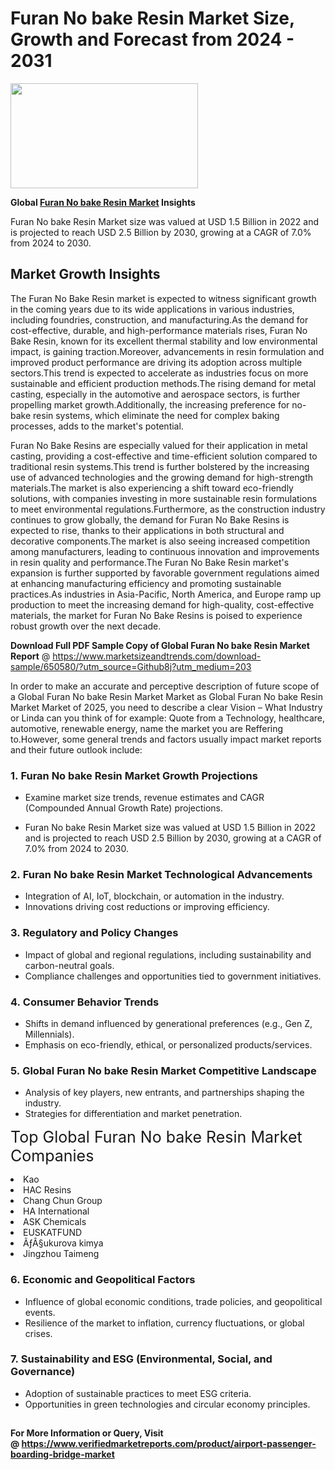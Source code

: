<H1>Furan No bake Resin Market Size, Growth and Forecast from 2024 - 2031</H1><img class="aligncenter size-medium wp-image-584254" src="https://thirdeyenews.in/wp-content/uploads/2024/09/Global-Market-Research-300x168.jpeg" alt="" width="300" height="168" /><p><strong>Global&nbsp;<a href="https://www.marketsizeandtrends.com/download-sample/650580/?utm_source=Github8j?utm_medium=203">Furan No bake Resin Market</a> Insights</strong></p><p>Furan No bake Resin Market size was valued at USD 1.5 Billion in 2022 and is projected to reach USD 2.5 Billion by 2030, growing at a CAGR of 7.0% from 2024 to 2030.</p><p><h2>Market Growth Insights</h2> <p>The Furan No Bake Resin market is expected to witness significant growth in the coming years due to its wide applications in various industries, including foundries, construction, and manufacturing.As the demand for cost-effective, durable, and high-performance materials rises, Furan No Bake Resin, known for its excellent thermal stability and low environmental impact, is gaining traction.Moreover, advancements in resin formulation and improved product performance are driving its adoption across multiple sectors.This trend is expected to accelerate as industries focus on more sustainable and efficient production methods.The rising demand for metal casting, especially in the automotive and aerospace sectors, is further propelling market growth.Additionally, the increasing preference for no-bake resin systems, which eliminate the need for complex baking processes, adds to the market's potential.</p> <p>Furan No Bake Resins are especially valued for their application in metal casting, providing a cost-effective and time-efficient solution compared to traditional resin systems.This trend is further bolstered by the increasing use of advanced technologies and the growing demand for high-strength materials.The market is also experiencing a shift toward eco-friendly solutions, with companies investing in more sustainable resin formulations to meet environmental regulations.Furthermore, as the construction industry continues to grow globally, the demand for Furan No Bake Resins is expected to rise, thanks to their applications in both structural and decorative components.The market is also seeing increased competition among manufacturers, leading to continuous innovation and improvements in resin quality and performance.The Furan No Bake Resin market's expansion is further supported by favorable government regulations aimed at enhancing manufacturing efficiency and promoting sustainable practices.As industries in Asia-Pacific, North America, and Europe ramp up production to meet the increasing demand for high-quality, cost-effective materials, the market for Furan No Bake Resins is poised to experience robust growth over the next decade.</p> <p><span class=""><strong>Download Full PDF Sample Copy of Global Furan No bake Resin Market Report</strong> @ <a href="https://www.marketsizeandtrends.com/download-sample/650580/?utm_source=Github8j?utm_medium=203" target="_blank">https://www.marketsizeandtrends.com/download-sample/650580/?utm_source=Github8j?utm_medium=203</a></span></p><p>In order to make an accurate and perceptive description of future scope of a Global&nbsp;Furan No bake Resin Market Market as Global&nbsp;Furan No bake Resin Market Market of 2025, you need to describe a clear Vision &ndash; What Industry or Linda can you think of for example: Quote from a Technology, healthcare, automotive, renewable energy, name the market you are Reffering to.However, some general trends and factors usually impact market reports and their future outlook include:</p><h3>1.&nbsp;<strong>Furan No bake Resin Market Growth Projections</strong></h3><ul><li>Examine market size trends, revenue estimates and CAGR (Compounded Annual Growth Rate) projections.</li><li><p>Furan No bake Resin Market size was valued at USD 1.5 Billion in 2022 and is projected to reach USD 2.5 Billion by 2030, growing at a CAGR of 7.0% from 2024 to 2030.</p></li></ul><h3>2.&nbsp;<strong>Furan No bake Resin Market Technological Advancements</strong></h3><ul><li>Integration of AI, IoT, blockchain, or automation in the industry.</li><li>Innovations driving cost reductions or improving efficiency.</li></ul><h3>3.&nbsp;<strong>Regulatory and Policy Changes</strong></h3><ul><li>Impact of global and regional regulations, including sustainability and carbon-neutral goals.</li><li>Compliance challenges and opportunities tied to government initiatives.</li></ul><h3>4.&nbsp;<strong>Consumer Behavior Trends</strong></h3><ul><li>Shifts in demand influenced by generational preferences (e.g., Gen Z, Millennials).</li><li>Emphasis on eco-friendly, ethical, or personalized products/services.</li></ul><h3>5.&nbsp;<strong>Global Furan No bake Resin Market Competitive Landscape</strong></h3><ul><li>Analysis of key players, new entrants, and partnerships shaping the industry.</li><li>Strategies for differentiation and market penetration.</li></ul><p data-pm-slice="1 1 []"><span style="color: inherit; font-family: inherit; font-size: 25px;">Top Global Furan No bake Resin Market Companies</span></p><div class="" data-test-id=""><p><li>Kao</li><li> HAC Resins</li><li> Chang Chun Group</li><li> HA International</li><li> ASK Chemicals</li><li> EUSKATFUND</li><li> ÃƒÂ§ukurova kimya</li><li> Jingzhou Taimeng</li></p></div><h3>6.&nbsp;<strong>Economic and Geopolitical Factors</strong></h3><ul><li>Influence of global economic conditions, trade policies, and geopolitical events.</li><li>Resilience of the market to inflation, currency fluctuations, or global crises.</li></ul><h3>7.&nbsp;<strong>Sustainability and ESG (Environmental, Social, and Governance)</strong></h3><ul><li>Adoption of sustainable practices to meet ESG criteria.</li><li>Opportunities in green technologies and circular economy principles.</li></ul><h2><strong style="font-size: 14px;">For More Information or Query, Visit @&nbsp;</strong><a style="background-color: #ffffff; font-size: 14px;" href="https://www.marketsizeandtrends.com/report/furan-no-bake-resin-market/" target="_blank">https://www.verifiedmarketreports.com/product/airport-passenger-boarding-bridge-market</a></h2>